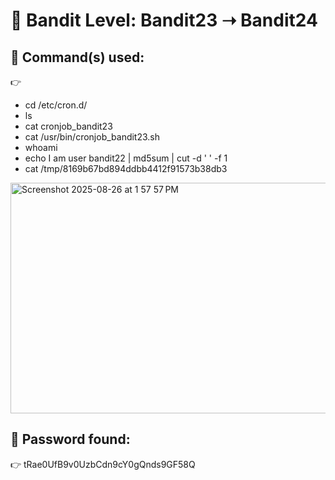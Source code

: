 # 🔐 Bandit Level: Bandit23 ➝ Bandit24

## 📂 Command(s) used:
👉 
- cd /etc/cron.d/
- ls
- cat cronjob_bandit23
- cat /usr/bin/cronjob_bandit23.sh
- whoami
- echo I am user bandit22 | md5sum | cut -d ' ' -f 1
- cat /tmp/8169b67bd894ddbb4412f91573b38db3

<img width="577" height="369" alt="Screenshot 2025-08-26 at 1 57 57 PM" src="https://github.com/user-attachments/assets/67c63710-668e-4c7f-ae75-ef3ee649ae64" />

## 📄 Password found:
👉 tRae0UfB9v0UzbCdn9cY0gQnds9GF58Q



